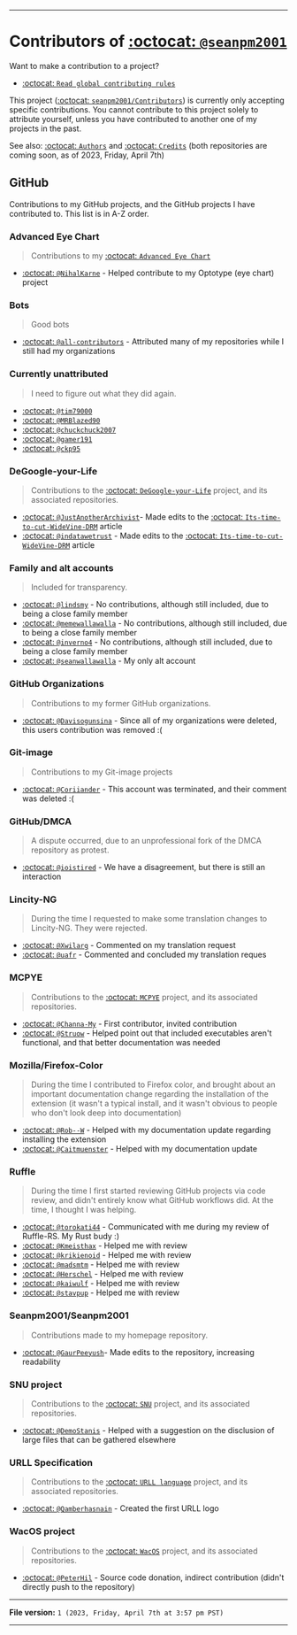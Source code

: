 
***

# Contributors of [:octocat: `@seanpm2001`](https://github.com/seanpm2001/)

Want to make a contribution to a project?

- [:octocat: `Read global contributing rules`](https://github.com/seanpm2001/Contributing/)

This project ([:octocat: `seanpm2001/Contributors`](https://github.com/seanpm2001/Contributors/)) is currently only accepting specific contributions. You cannot contribute to this project solely to attribute yourself, unless you have contributed to another one of my projects in the past.

See also: [:octocat: `Authors`](https://github.com/seanpm2001/Authors/) and [:octocat: `Credits`](https://github.com/seanpm2001/Credits/) (both repositories are coming soon, as of 2023, Friday, April 7th)

## GitHub

Contributions to my GitHub projects, and the GitHub projects I have contributed to. This list is in A-Z order.

### Advanced Eye Chart

> Contributions to my [:octocat: `Advanced Eye Chart`](https://github.com/seanpm2001/Advanced_Eye_Chart/)

- [:octocat: `@NihalKarne`](https://github.com/NihalKarne/) - Helped contribute to my Optotype (eye chart) project

### Bots

> Good bots

- [:octocat: `@all-contributors`](https://github.com/allcontributors/) - Attributed many of my repositories while I still had my organizations

### Currently unattributed

> I need to figure out what they did again.

- [:octocat: `@tim79000`](https://github.com/tim79000/)
- [:octocat: `@MRBlazed90`](https://github.com/MRBlazed90/)
- [:octocat: `@chuckchuck2007`](https://github.com/chuckchuck2007/)
- [:octocat: `@gamer191`](https://github.com/gamer191/)
- [:octocat: `@ckp95`](https://github.com/ckp95/)

### DeGoogle-your-Life

> Contributions to the [:octocat: `DeGoogle-your-Life`](https://github.com/seanpm2001/DeGoogle-your-Life/) project, and its associated repositories.

- [:octocat: `@JustAnotherArchivist`](https://github.com/JustAnotherArchivist/)- Made edits to the [:octocat: `Its-time-to-cut-WideVine-DRM`](https://github.com/seanpm2001/Its-time-to-cut-WideVine-DRM/) article
- [:octocat: `@indatawetrust`](https://github.com/indatawetrust/) - Made edits to the [:octocat: `Its-time-to-cut-WideVine-DRM`](https://github.com/seanpm2001/Its-time-to-cut-WideVine-DRM/) article

### Family and alt accounts

> Included for transparency.

- [:octocat: `@lindsmy`](https://github.com/lindsmy/) - No contributions, although still included, due to being a close family member
- [:octocat: `@memewallawalla`](https://github.com/memewallawalla/) - No contributions, although still included, due to being a close family member
- [:octocat: `@inverno4`](https://github.com/inverno4/) - No contributions, although still included, due to being a close family member
- [:octocat: `@seanwallawalla`](https://github.com/seanwallawalla/) - My only alt account

### GitHub Organizations

> Contributions to my former GitHub organizations.

- [:octocat: `@Davisogunsina`](https://github.com/Davisogunsina/) - Since all of my organizations were deleted, this users contribution was removed :(

### Git-image

> Contributions to my Git-image projects

- [:octocat: `@Coriiander`](https://github.com/Coriiander/) - This account was terminated, and their comment was deleted :(

### GitHub/DMCA

> A dispute occurred, due to an unprofessional fork of the DMCA repository as protest.

- [:octocat: `@ioistired`](https://github.com/ioistired/) - We have a disagreement, but there is still an interaction

### Lincity-NG

> During the time I requested to make some translation changes to Lincity-NG. They were rejected.

- [:octocat: `@Xwilarg`](https://github.com/Xwilarg/) - Commented on my translation request
- [:octocat: `@uafr`](https://github.com/Uafr/) - Commented and concluded my translation reques

### MCPYE

> Contributions to the [:octocat: `MCPYE`](https://github.com/seanpm2001/MCPYE/) project, and its associated repositories.

- [:octocat: `@Channa-My`](https://github.com/Channa-My/) - First contributor, invited contribution
- [:octocat: `@Struow`](https://github.com/Struow/) - Helped point out that included executables aren't functional, and that better documentation was needed

### Mozilla/Firefox-Color

> During the time I contributed to Firefox color, and brought about an important documentation change regarding the installation of the extension (it wasn't a typical install, and it wasn't obvious to people who don't look deep into documentation)

- [:octocat: `@Rob--W`](https://github.com/Rob--W/) - Helped with my documentation update regarding installing the extension
- [:octocat: `@Caitmuenster`](https://github.com/caitmuenster/) - Helped with my documentation update

### Ruffle

> During the time I first started reviewing GitHub projects via code review, and didn't entirely know what GitHub workflows did. At the time, I thought I was helping.

- [:octocat: `@torokati44`](https://github.com/torokati44/) - Communicated with me during my review of Ruffle-RS. My Rust budy :)
- [:octocat: `@Kmeisthax`](https://github.com/kmeisthax/) - Helped me with review
- [:octocat: `@krikienoid`](https://github.com/krikienoid/) - Helped me with review
- [:octocat: `@madsmtm`](https://github.com/madsmtm/) - Helped me with review
- [:octocat: `@Herschel`](https://github.com/Herschel/) - Helped me with review
- [:octocat: `@kaiwulf`](https://github.com/kaiwulf/) - Helped me with review
- [:octocat: `@stavpup`](https://github.com/stavpup/) - Helped me with review

### Seanpm2001/Seanpm2001

> Contributions made to my homepage repository.

- [:octocat: `@GaurPeeyush`](https://github.com/GaurPeeyush/)- Made edits to the repository, increasing readability

### SNU project

> Contributions to the [:octocat: `SNU`](https://github.com/seanpm2001/SNU/) project, and its associated repositories.

- [:octocat: `@DemoStanis`](https://github.com/demostanis/) - Helped with a suggestion on the disclusion of large files that can be gathered elsewhere

### URLL Specification

> Contributions to the [:octocat: `URLL language`](https://github.com/seanpm2001/URLL-Specification/) project, and its associated repositories.

- [:octocat: `@Qamberhasnain`](https://github.com/Qamberhasnain/) - Created the first URLL logo

### WacOS project

> Contributions to the [:octocat: `WacOS`](https://github.com/seanpm2001/WacOS/) project, and its associated repositories.

- [:octocat: `@PeterHil`](https://github.com/peterhil/) - Source code donation, indirect contribution (didn't directly push to the repository)

***

**File version:** `1 (2023, Friday, April 7th at 3:57 pm PST)`

***
